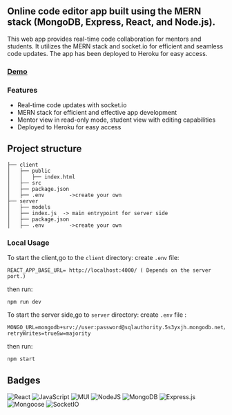 ## Online code editor app built using the MERN stack (MongoDB, Express, React, and Node.js).
 This web app provides real-time code collaboration for mentors and students. It utilizes the MERN stack and socket.io for efficient and seamless code updates. The app has been deployed to Heroku for easy access.

### [Demo](https://code-blocks.alexdruzina.com/)

### Features
 - Real-time code updates with socket.io
 - MERN stack for efficient and effective app development
- Mentor view in read-only mode, student view with editing capabilities
- Deployed to Heroku for easy access

## Project structure

```
├── client   
│   ├── public
│   │   ├── index.html
│   ├── src
│   ├── package.json
│   ├── .env 		->create your own
├── server   
│   ├── models
│   ├── index.js  -> main entrypoint for server side
│   ├── package.json
│   ├── .env		->create your own

```

### Local Usage

To start the client,go to the `client` directory:
create `.env` file:
```
REACT_APP_BASE_URL= http://localhost:4000/ ( Depends on the server port.)
```
then run:
```
npm run dev
```
To start the server side,go to `server` directory:
create `.env` file :
```
MONGO_URL=mongodb+srv://user:password@sqlauthority.5s3yxjh.mongodb.net/codeblocks?retryWrites=true&w=majority
```

then run:
```
npm start
```
## Badges

![React](https://img.shields.io/badge/react-%2320232a.svg?style=for-the-badge&logo=react&logoColor=%2361DAFB)
![JavaScript](https://img.shields.io/badge/javascript-%23323330.svg?style=for-the-badge&logo=javascript&logoColor=%23F7DF1E)
![MUI](https://img.shields.io/badge/Material%20UI-00599C?style=for-the-badge&logoColor=white)
![NodeJS](https://img.shields.io/badge/node.js-6DA55F?style=for-the-badge&logo=node.js&logoColor=white)
![MongoDB](https://img.shields.io/badge/MongoDB-%234ea94b.svg?style=for-the-badge&logo=mongodb&logoColor=white)
![Express.js](https://img.shields.io/badge/express.js-%23404d59.svg?style=for-the-badge&logo=express&logoColor=%2361DAFB)
![Mongoose](https://img.shields.io/badge/mongoose-red?style=for-the-badge&logoColor=white)
![SocketIO](https://img.shields.io/badge/SOCKET%20IO-%23593d88.svg?style=for-the-badge&logo=SOCKETIO&logoColor=white)
